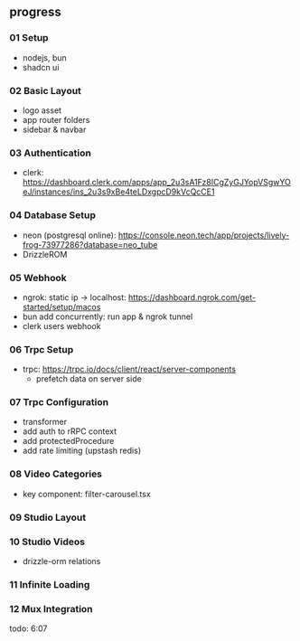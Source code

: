 ## progress
### 01 Setup

- nodejs, bun
- shadcn ui

### 02 Basic Layout

- logo asset
- app router folders
- sidebar & navbar

### 03 Authentication

- clerk: https://dashboard.clerk.com/apps/app_2u3sA1Fz8ICgZyGJYopVSgwYOeJ/instances/ins_2u3s9xBe4teLDxgpcD9kVcQcCE1

### 04 Database Setup

- neon (postgresql online): https://console.neon.tech/app/projects/lively-frog-73977286?database=neo_tube
- DrizzleROM

### 05 Webhook
- ngrok: static ip -> localhost: https://dashboard.ngrok.com/get-started/setup/macos
- bun add concurrently: run app & ngrok tunnel
- clerk users webhook

### 06 Trpc Setup
- trpc: https://trpc.io/docs/client/react/server-components 
  - prefetch data on server side

### 07 Trpc Configuration
- transformer
- add auth to rRPC context
- add protectedProcedure
- add rate limiting (upstash redis)

### 08 Video Categories
- key component: filter-carousel.tsx

### 09 Studio Layout

### 10 Studio Videos
- drizzle-orm relations

### 11 Infinite Loading

### 12 Mux Integration
todo: 6:07
